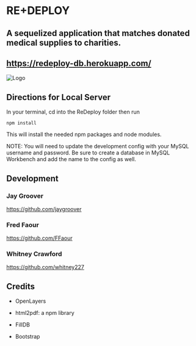 # RE+DEPLOY
## A sequelized application that matches donated medical supplies to charities.
## https://redeploy-db.herokuapp.com/
![Logo](app/Public/images/RedeployRndLogo.png)


## Directions for Local Server
In your terminal, cd into the ReDeploy folder then run 
```
npm install
```
This will install the needed npm packages and node modules.

NOTE:  You will need to update the development config with your MySQL username and password.  Be sure to create a database in MySQL Workbench and add the name to the config as well.

## Development
### Jay Groover
https://github.com/jaygroover
### Fred Faour
https://github.com/FFaour
### Whitney Crawford
https://github.com/whitney227

## Credits

* OpenLayers

* html2pdf: a npm library

* FillDB

* Bootstrap